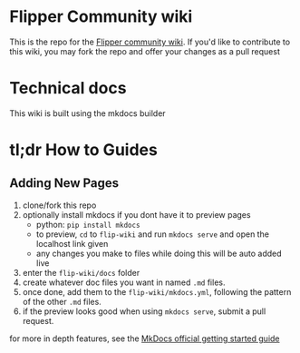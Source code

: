 # Flipper Community wiki
This is the repo for the [Flipper community wiki](https://flipper-community.github.io/flipper-community-wiki/).
If you'd like to contribute to this wiki, you may fork the repo and offer your changes as a pull request

# Technical docs
This wiki is built using the mkdocs builder

# tl;dr How to Guides

## Adding New Pages
1. clone/fork this repo
1. optionally install mkdocs if you dont have it to preview pages
    - python: `pip install mkdocs`
    - to preview, `cd` to `flip-wiki` and run `mkdocs serve` and open the localhost link given
    - any changes you make to files while doing this will be auto added live
1. enter the `flip-wiki/docs` folder
1. create whatever doc files you want in named `.md` files.
1. once done, add them to the `flip-wiki/mkdocs.yml`, following the pattern of the other `.md` files.
1. if the preview looks good when using `mkdocs serve`, submit a pull request. 

for more in depth features, see the [MkDocs official getting started guide](https://www.mkdocs.org/getting-started/)